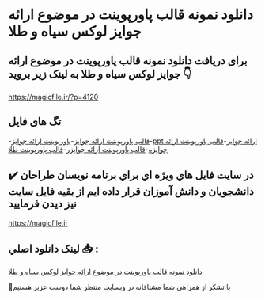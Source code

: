 # دانلود نمونه قالب پاورپوینت در موضوع ارائه جوایز لوکس سیاه و طلا

## برای دریافت دانلود نمونه قالب پاورپوینت در موضوع ارائه جوایز لوکس سیاه و طلا به لینک زیر بروید 👇

https://magicfile.ir/?p=4120

## تگ های فایل

-[قالب پاورپوینت ارائه جوایز](https://magicfile.ir/product/%d9%82%d8%a7%d9%84%d8%a8-%d9%be%d8%a7%d9%88%d8%b1%d9%be%d9%88%db%8c%d9%86%d8%aa-%d8%af%d8%b1-%d9%85%d9%88%d8%b6%d9%88%d8%b9%d8%a7%d8%b1%d8%a7%d8%a6%d9%87-%d8%ac%d9%88%d8%a7%db%8c%d8%b2%d9%84%d9%88%da%a9%d8%b3-%d8%b3%db%8c%d8%a7%d9%87-%d9%88-%d8%b7%d9%84%d8%a7/)-[پاورپوینت ارائه جوایز](https://magicfile.ir/product/%d9%82%d8%a7%d9%84%d8%a8-%d9%be%d8%a7%d9%88%d8%b1%d9%be%d9%88%db%8c%d9%86%d8%aa-%d8%af%d8%b1-%d9%85%d9%88%d8%b6%d9%88%d8%b9%d8%a7%d8%b1%d8%a7%d8%a6%d9%87-%d8%ac%d9%88%d8%a7%db%8c%d8%b2%d9%84%d9%88%da%a9%d8%b3-%d8%b3%db%8c%d8%a7%d9%87-%d9%88-%d8%b7%d9%84%d8%a7/)-[ppt ارائه جوایز](https://magicfile.ir/product/%d9%82%d8%a7%d9%84%d8%a8-%d9%be%d8%a7%d9%88%d8%b1%d9%be%d9%88%db%8c%d9%86%d8%aa-%d8%af%d8%b1-%d9%85%d9%88%d8%b6%d9%88%d8%b9%d8%a7%d8%b1%d8%a7%d8%a6%d9%87-%d8%ac%d9%88%d8%a7%db%8c%d8%b2%d9%84%d9%88%da%a9%d8%b3-%d8%b3%db%8c%d8%a7%d9%87-%d9%88-%d8%b7%d9%84%d8%a7/)-[قالب پاورپوینت ارائه جوایزه](https://magicfile.ir/product/%d9%82%d8%a7%d9%84%d8%a8-%d9%be%d8%a7%d9%88%d8%b1%d9%be%d9%88%db%8c%d9%86%d8%aa-%d8%af%d8%b1-%d9%85%d9%88%d8%b6%d9%88%d8%b9%d8%a7%d8%b1%d8%a7%d8%a6%d9%87-%d8%ac%d9%88%d8%a7%db%8c%d8%b2%d9%84%d9%88%da%a9%d8%b3-%d8%b3%db%8c%d8%a7%d9%87-%d9%88-%d8%b7%d9%84%d8%a7/)-[قالب پاورپوینت ارائه جوایزر](https://magicfile.ir/product/%d9%82%d8%a7%d9%84%d8%a8-%d9%be%d8%a7%d9%88%d8%b1%d9%be%d9%88%db%8c%d9%86%d8%aa-%d8%af%d8%b1-%d9%85%d9%88%d8%b6%d9%88%d8%b9%d8%a7%d8%b1%d8%a7%d8%a6%d9%87-%d8%ac%d9%88%d8%a7%db%8c%d8%b2%d9%84%d9%88%da%a9%d8%b3-%d8%b3%db%8c%d8%a7%d9%87-%d9%88-%d8%b7%d9%84%d8%a7/)-[قالب پاورپوینت طلا ](https://magicfile.ir/product/%d9%82%d8%a7%d9%84%d8%a8-%d9%be%d8%a7%d9%88%d8%b1%d9%be%d9%88%db%8c%d9%86%d8%aa-%d8%af%d8%b1-%d9%85%d9%88%d8%b6%d9%88%d8%b9%d8%a7%d8%b1%d8%a7%d8%a6%d9%87-%d8%ac%d9%88%d8%a7%db%8c%d8%b2%d9%84%d9%88%da%a9%d8%b3-%d8%b3%db%8c%d8%a7%d9%87-%d9%88-%d8%b7%d9%84%d8%a7/)

## ✔️ در سايت فايل هاي ويژه اي براي برنامه نويسان طراحان دانشجويان و دانش آموزان قرار داده ايم از بقيه فايل سايت نيز ديدن فرماييد

https://magicfile.ir


## لينک دانلود اصلي 📥 :

[دانلود نمونه قالب پاورپوینت در موضوع ارائه جوایز لوکس سیاه و طلا](https://magicfile.ir/product/%d9%82%d8%a7%d9%84%d8%a8-%d9%be%d8%a7%d9%88%d8%b1%d9%be%d9%88%db%8c%d9%86%d8%aa-%d8%af%d8%b1-%d9%85%d9%88%d8%b6%d9%88%d8%b9%d8%a7%d8%b1%d8%a7%d8%a6%d9%87-%d8%ac%d9%88%d8%a7%db%8c%d8%b2%d9%84%d9%88%da%a9%d8%b3-%d8%b3%db%8c%d8%a7%d9%87-%d9%88-%d8%b7%d9%84%d8%a7/) 


🙏با تشکر از همراهي شما مشتاقانه در وبسایت منتظر شما دوست عزیز هستیم

